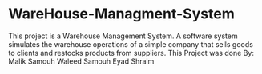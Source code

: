 # WareHouse-Managment-System
This project is a Warehouse Management System. A software system simulates the warehouse operations of a simple company that sells goods to clients and restocks products from suppliers. 
This Project was done By:
Malik Samouh
Waleed Samouh
Eyad Shraim
